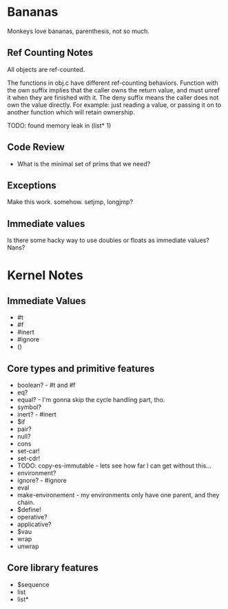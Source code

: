 Bananas
==========

Monkeys love bananas, parenthesis, not so much.


Ref Counting Notes
----------------
All objects are ref-counted.

The functions in obj.c have different ref-counting behaviors.
Function with the own suffix implies that the caller owns the return value, 
and must unref it when they are finished with it.
The deny suffix means the caller does not own the value directly. 
For example: just reading a value, or passing it on to another function which 
will retain ownership.

TODO: found memory leak in (list* 1)

Code Review
----------------
* What is the minimal set of prims that we need?

Exceptions
----------------
Make this work. somehow. setjmp, longjmp?

Immediate values
-------------------
Is there some hacky way to use doubles or floats as immediate values?  Nans?

Kernel Notes
====================

Immediate Values
--------------------
* #t
* #f
* #inert
* #ignore 
* ()

Core types and primitive features
------------------------------------
* boolean? - #t and #f
* eq?
* equal? - I'm gonna skip the cycle handling part, tho.
* symbol?
* inert? - #inert
* $if
* pair?
* null?
* cons
* set-car!
* set-cdr!
* TODO: copy-es-immutable - lets see how far I can get without this...
* environment?
* ignore? - #ignore
* eval
* make-environement - my environments only have one parent, and they chain.
* $define!
* operative?
* applicative?
* $vau
* wrap
* unwrap

Core library features
------------------------------
* $sequence
* list
* list*



